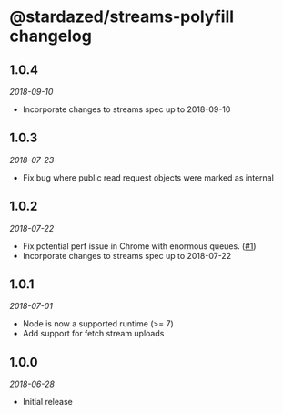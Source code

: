 # @stardazed/streams-polyfill changelog

## 1.0.4
_2018-09-10_
* Incorporate changes to streams spec up to 2018-09-10

## 1.0.3
_2018-07-23_
* Fix bug where public read request objects were marked as internal

## 1.0.2
_2018-07-22_
* Fix potential perf issue in Chrome with enormous queues. ([#1](https://github.com/stardazed/sd-streams/issues/1))
* Incorporate changes to streams spec up to 2018-07-22

## 1.0.1
_2018-07-01_
* Node is now a supported runtime (>= 7)
* Add support for fetch stream uploads

## 1.0.0
_2018-06-28_
* Initial release
